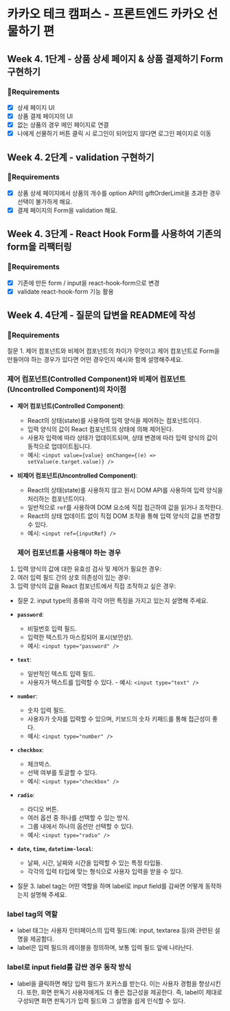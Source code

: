 # 카카오 테크 캠퍼스 - 프론트엔드 카카오 선물하기 편

## Week 4. 1단계 - 상품 상세 페이지 & 상품 결제하기 Form 구현하기

### 📝Requirements

- [x] 상세 페이지 UI
- [x] 상품 결제 페이지의 UI
- [x] 없는 상품의 경우 메인 페이지로 연결
- [x] 나에게 선물하기 버튼 클릭 시 로그인이 되어있지 않다면 로그인 페이지로 이동

## Week 4. 2단계 - validation 구현하기

### 📝Requirements

- [x] 상품 상세 페이지에서 상품의 개수를 option API의 giftOrderLimit을 초과한 경우 선택이 불가하게 해요.
- [x] 결제 페이지의 Form을 validation 해요.

## Week 4. 3단계 - React Hook Form를 사용하여 기존의 form을 리팩터링

### 📝Requirements

- [x] 기존에 만든 form / input을 react-hook-form으로 변경
- [x] validate react-hook-form 기능 활용

## Week 4. 4단계 - 질문의 답변을 README에 작성

### 📝Requirements

질문 1. 제어 컴포넌트와 비제어 컴포넌트의 차이가 무엇이고 제어 컴포넌트로 Form을 만들어야 하는 경우가 있다면 어떤 경우인지 예시와 함께 설명해주세요.

### 제어 컴포넌트(Controlled Component)와 비제어 컴포넌트(Uncontrolled Component)의 차이점

- **제어 컴포넌트(Controlled Component)**:

  - React의 상태(state)를 사용하여 입력 양식을 제어하는 컴포넌트이다.
  - 입력 양식의 값이 React 컴포넌트의 상태에 의해 제어된다.
  - 사용자 입력에 따라 상태가 업데이트되며, 상태 변경에 따라 입력 양식의 값이 동적으로 업데이트됩니다.
  - 예시: `<input value={value} onChange={(e) => setValue(e.target.value)} />`

- **비제어 컴포넌트(Uncontrolled Component)**:

  - React의 상태(state)를 사용하지 않고 원시 DOM API를 사용하여 입력 양식을 처리하는 컴포넌트이다.
  - 일반적으로 `ref`를 사용하여 DOM 요소에 직접 접근하여 값을 읽거나 조작한다.
  - React의 상태 업데이트 없이 직접 DOM 조작을 통해 입력 양식의 값을 변경할 수 있다.
  - 예시: `<input ref={inputRef} />`

  ### 제어 컴포넌트를 사용해야 하는 경우

1. 입력 양식의 값에 대한 유효성 검사 및 제어가 필요한 경우:
2. 여러 입력 필드 간의 상호 의존성이 있는 경우:
3. 입력 양식의 값을 React 컴포넌트에서 직접 조작하고 싶은 경우:

- 질문 2. input type의 종류와 각각 어떤 특징을 가지고 있는지 설명해 주세요.

- **`password`**:
  - 비밀번호 입력 필드.
  - 입력한 텍스트가 마스킹되어 표시(보안상).
  - 예시: `<input type="password" />`
- **`text`**:
  - 일반적인 텍스트 입력 필드.
  - 사용자가 텍스트를 입력할 수 있다. - 예시: `<input type="text" />`
- **`number`**:
  - 숫자 입력 필드.
  - 사용자가 숫자를 입력할 수 있으며, 키보드의 숫자 키패드를 통해 접근성이 좋다.
  - 예시: `<input type="number" />`
- **`checkbox`**:
  - 체크박스.
  - 선택 여부를 토글할 수 있다.
  - 예시: `<input type="checkbox" />`
- **`radio`**:
  - 라디오 버튼.
  - 여러 옵션 중 하나를 선택할 수 있는 방식.
  - 그룹 내에서 하나의 옵션만 선택할 수 있다.
  - 예시: `<input type="radio" />`
- **`date`, `time`, `datetime-local`**:

  - 날짜, 시간, 날짜와 시간을 입력할 수 있는 특정 타입들.
  - 각각의 입력 타입에 맞는 형식으로 사용자 입력을 받을 수 있다.

- 질문 3. label tag는 어떤 역할을 하며 label로 input field를 감싸면 어떻게 동작하는지 설명해 주세요.

### label tag의 역할

- label 태그는 사용자 인터페이스의 입력 필드(예: input, textarea 등)와 관련된 설명을 제공함다.
- label은 입력 필드의 레이블을 정의하며, 보통 입력 필드 앞에 나타난다.

### label로 input field를 감싼 경우 동작 방식

- label을 클릭하면 해당 입력 필드가 포커스를 받는다. 이는 사용자 경험을 향상시킨다.
  또한, 화면 판독기 사용자에게도 더 좋은 접근성을 제공한다. 즉, label이 제대로 구성되면 화면 판독기가 입력 필드와 그 설명을 쉽게 인식할 수 있다.
